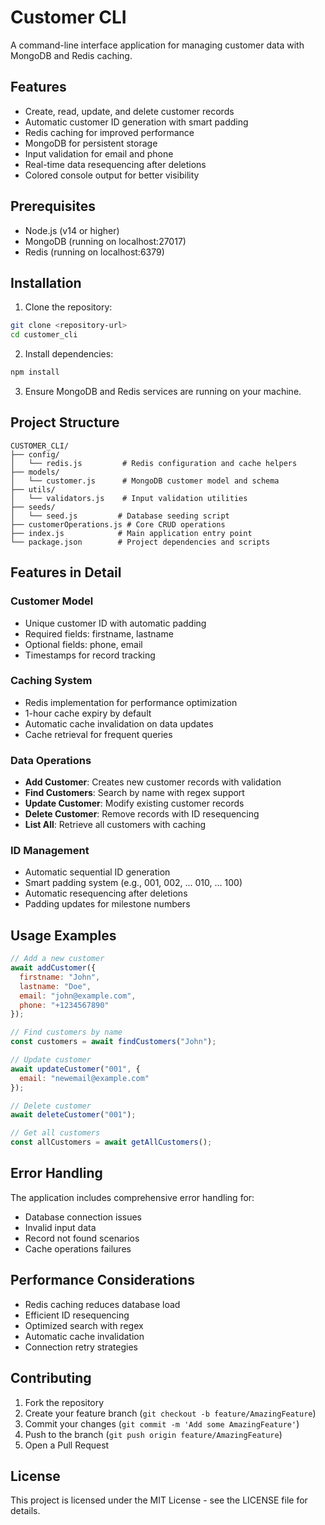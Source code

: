 # Customer CLI

A command-line interface application for managing customer data with MongoDB and Redis caching.

## Features

- Create, read, update, and delete customer records
- Automatic customer ID generation with smart padding
- Redis caching for improved performance
- MongoDB for persistent storage
- Input validation for email and phone
- Real-time data resequencing after deletions
- Colored console output for better visibility

## Prerequisites

- Node.js (v14 or higher)
- MongoDB (running on localhost:27017)
- Redis (running on localhost:6379)

## Installation

1. Clone the repository:
```bash
git clone <repository-url>
cd customer_cli
```

2. Install dependencies:
```bash
npm install
```

3. Ensure MongoDB and Redis services are running on your machine.

## Project Structure

```
CUSTOMER_CLI/
├── config/
│   └── redis.js         # Redis configuration and cache helpers
├── models/
│   └── customer.js      # MongoDB customer model and schema
├── utils/
│   └── validators.js    # Input validation utilities
├── seeds/
│   └── seed.js         # Database seeding script
├── customerOperations.js # Core CRUD operations
├── index.js            # Main application entry point
└── package.json        # Project dependencies and scripts
```

## Features in Detail

### Customer Model
- Unique customer ID with automatic padding
- Required fields: firstname, lastname
- Optional fields: phone, email
- Timestamps for record tracking

### Caching System
- Redis implementation for performance optimization
- 1-hour cache expiry by default
- Automatic cache invalidation on data updates
- Cache retrieval for frequent queries

### Data Operations
- **Add Customer**: Creates new customer records with validation
- **Find Customers**: Search by name with regex support
- **Update Customer**: Modify existing customer records
- **Delete Customer**: Remove records with ID resequencing
- **List All**: Retrieve all customers with caching

### ID Management
- Automatic sequential ID generation
- Smart padding system (e.g., 001, 002, ... 010, ... 100)
- Automatic resequencing after deletions
- Padding updates for milestone numbers

## Usage Examples

```javascript
// Add a new customer
await addCustomer({
  firstname: "John",
  lastname: "Doe",
  email: "john@example.com",
  phone: "+1234567890"
});

// Find customers by name
const customers = await findCustomers("John");

// Update customer
await updateCustomer("001", {
  email: "newemail@example.com"
});

// Delete customer
await deleteCustomer("001");

// Get all customers
const allCustomers = await getAllCustomers();
```

## Error Handling

The application includes comprehensive error handling for:
- Database connection issues
- Invalid input data
- Record not found scenarios
- Cache operations failures

## Performance Considerations

- Redis caching reduces database load
- Efficient ID resequencing
- Optimized search with regex
- Automatic cache invalidation
- Connection retry strategies

## Contributing

1. Fork the repository
2. Create your feature branch (`git checkout -b feature/AmazingFeature`)
3. Commit your changes (`git commit -m 'Add some AmazingFeature'`)
4. Push to the branch (`git push origin feature/AmazingFeature`)
5. Open a Pull Request

## License

This project is licensed under the MIT License - see the LICENSE file for details.
